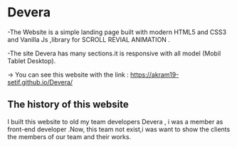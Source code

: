 # Devera

-The Website is a simple landing page built with modern HTML5 and CSS3 and Vanilla Js ,library for SCROLL REVIAL ANIMATION .

-The site Devera has many sections.it is responsive with all model (Mobil Tablet Desktop).

-> You can see this website with the link : https://akram19-setif.github.io/Devera/

## The history of this website

I built this website to old my team developers Devera , i was a member as front-end developer .Now, this team not exist,i was want to show the clients the members of our team and their works.
